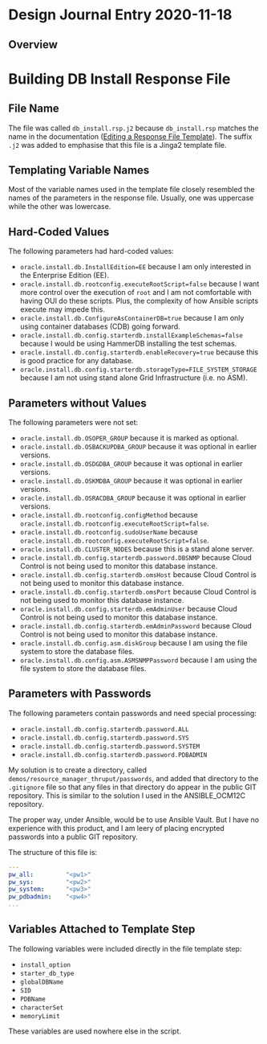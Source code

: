 Design Journal Entry 2020-11-18
===============================

Overview
--------


Building DB Install Response File
=================================

File Name
---------

The file was called `db_install.rsp.j2` because `db_install.rsp` matches the
name in the documentation
([Editing a Response File Template](https://docs.oracle.com/en/database/oracle/oracle-database/19/ladbi/editing-a-response-file-template.html#GUID-662F8635-947B-4774-B9BB-3752B47C3F91)).
The suffix `.j2` was added to emphasise that this file is a Jinga2 template
file.

Templating Variable Names
-------------------------

Most of the variable names used in the template file closely resembled the
names of the parameters in the response file. Usually, one was uppercase while
the other was lowercase.

Hard-Coded Values
-----------------

The following parameters had hard-coded values:
* `oracle.install.db.InstallEdition=EE` because I am only interested in the
Enterprise Edition (EE).
* `oracle.install.db.rootconfig.executeRootScript=false` because I want more
control over the execution of `root` and I am not comfortable with having OUI
do these scripts. Plus, the complexity of how Ansible scripts execute may
impede this.
* `oracle.install.db.ConfigureAsContainerDB=true` because I am only using
container databases (CDB) going forward.
* `oracle.install.db.config.starterdb.installExampleSchemas=false` because I
would be using HammerDB installing the test schemas.
* `oracle.install.db.config.starterdb.enableRecovery=true` because this is good
practice for any database.
* `oracle.install.db.config.starterdb.storageType=FILE_SYSTEM_STORAGE` because
I am not using stand alone Grid Infrastructure (i.e. no ASM).

Parameters without Values
-------------------------

The following parameters were not set:
* `oracle.install.db.OSOPER_GROUP` because it is marked as optional.
* `oracle.install.db.OSBACKUPDBA_GROUP` because it was optional in earlier
versions.
* `oracle.install.db.OSDGDBA_GROUP` because it was optional in earlier
versions.
* `oracle.install.db.OSKMDBA_GROUP` because it was optional in earlier
versions.
* `oracle.install.db.OSRACDBA_GROUP` because it was optional in earlier
versions.
* `oracle.install.db.rootconfig.configMethod` because
`oracle.install.db.rootconfig.executeRootScript=false`.
* `oracle.install.db.rootconfig.sudoUserName` because
`oracle.install.db.rootconfig.executeRootScript=false`.
* `oracle.install.db.CLUSTER_NODES` because this is a stand alone server.
* `oracle.install.db.config.starterdb.password.DBSNMP` because Cloud Control is
not being used to monitor this database instance.
* `oracle.install.db.config.starterdb.omsHost` because Cloud Control is
not being used to monitor this database instance.
* `oracle.install.db.config.starterdb.omsPort` because Cloud Control is
not being used to monitor this database instance.
* `oracle.install.db.config.starterdb.emAdminUser` because Cloud Control is
not being used to monitor this database instance.
* `oracle.install.db.config.starterdb.emAdminPassword` because Cloud Control is
not being used to monitor this database instance.
* `oracle.install.db.config.asm.diskGroup` because I am using the file system to
store the database files.
* `oracle.install.db.config.asm.ASMSNMPPassword` because I am using the file
system to store the database files.

Parameters with Passwords
-------------------------

The following parameters contain passwords and need special processing:
* `oracle.install.db.config.starterdb.password.ALL`
* `oracle.install.db.config.starterdb.password.SYS`
* `oracle.install.db.config.starterdb.password.SYSTEM`
* `oracle.install.db.config.starterdb.password.PDBADMIN`

My solution is to create a directory, called
`demos/resource_manager_thruput/passwords`, and added that directory to the
`.gitignore` file so that any files in that directory do appear in the public
GIT repository. This is similar to the solution I used in the ANSIBLE_OCM12C
repository.

The proper way, under Ansible, would be to use Ansible Vault. But I have no
experience with this product, and I am leery of placing encrypted passwords
into a public GIT repository.

The structure of this file is:
```yaml
---
pw_all:         "<pw1>"
pw_sys:         "<pw2>"
pw_system:      "<pw3>"
pw_pdbadmin:    "<pw4>"
...
```

Variables Attached to Template Step
-----------------------------------

The following variables were included directly in the file template step:
* `install_option`
* `starter_db_type`
* `globalDBName`
* `SID`
* `PDBName`
* `characterSet`
* `memoryLimit`

These variables are used nowhere else in the script.
